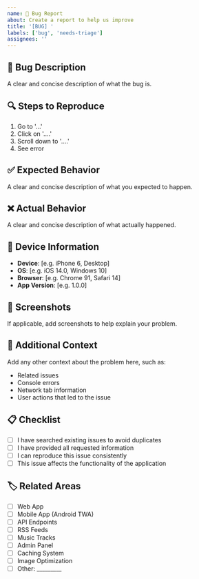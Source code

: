 ```yaml
---
name: 🐛 Bug Report
about: Create a report to help us improve
title: '[BUG] '
labels: ['bug', 'needs-triage']
assignees: ''
---
```


## 🐛 Bug Description
A clear and concise description of what the bug is.

## 🔍 Steps to Reproduce
1. Go to '...'
2. Click on '....'
3. Scroll down to '....'
4. See error

## ✅ Expected Behavior
A clear and concise description of what you expected to happen.

## ❌ Actual Behavior
A clear and concise description of what actually happened.

## 📱 Device Information
- **Device**: [e.g. iPhone 6, Desktop]
- **OS**: [e.g. iOS 14.0, Windows 10]
- **Browser**: [e.g. Chrome 91, Safari 14]
- **App Version**: [e.g. 1.0.0]

## 📸 Screenshots
If applicable, add screenshots to help explain your problem.

## 🔧 Additional Context
Add any other context about the problem here, such as:
- Related issues
- Console errors
- Network tab information
- User actions that led to the issue

## 📋 Checklist
- [ ] I have searched existing issues to avoid duplicates
- [ ] I have provided all requested information
- [ ] I can reproduce this issue consistently
- [ ] This issue affects the functionality of the application

## 🏷️ Related Areas
- [ ] Web App
- [ ] Mobile App (Android TWA)
- [ ] API Endpoints
- [ ] RSS Feeds
- [ ] Music Tracks
- [ ] Admin Panel
- [ ] Caching System
- [ ] Image Optimization
- [ ] Other: _________
